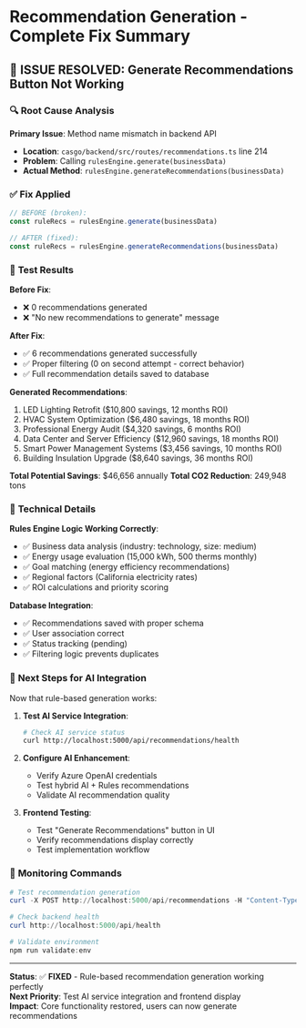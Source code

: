# Recommendation Generation - Complete Fix Summary

## 🎯 **ISSUE RESOLVED**: Generate Recommendations Button Not Working

### 🔍 **Root Cause Analysis**

**Primary Issue**: Method name mismatch in backend API
- **Location**: `casgo/backend/src/routes/recommendations.ts` line 214
- **Problem**: Calling `rulesEngine.generate(businessData)` 
- **Actual Method**: `rulesEngine.generateRecommendations(businessData)`

### ✅ **Fix Applied**

```typescript
// BEFORE (broken):
const ruleRecs = rulesEngine.generate(businessData)

// AFTER (fixed):
const ruleRecs = rulesEngine.generateRecommendations(businessData)
```

### 🧪 **Test Results**

**Before Fix**: 
- ❌ 0 recommendations generated
- ❌ "No new recommendations to generate" message

**After Fix**:
- ✅ 6 recommendations generated successfully
- ✅ Proper filtering (0 on second attempt - correct behavior)
- ✅ Full recommendation details saved to database

**Generated Recommendations**:
1. LED Lighting Retrofit ($10,800 savings, 12 months ROI)
2. HVAC System Optimization ($6,480 savings, 18 months ROI) 
3. Professional Energy Audit ($4,320 savings, 6 months ROI)
4. Data Center and Server Efficiency ($12,960 savings, 18 months ROI)
5. Smart Power Management Systems ($3,456 savings, 10 months ROI)
6. Building Insulation Upgrade ($8,640 savings, 36 months ROI)

**Total Potential Savings**: $46,656 annually
**Total CO2 Reduction**: 249,948 tons

### 🔧 **Technical Details**

**Rules Engine Logic Working Correctly**:
- ✅ Business data analysis (industry: technology, size: medium)
- ✅ Energy usage evaluation (15,000 kWh, 500 therms monthly)
- ✅ Goal matching (energy efficiency recommendations)
- ✅ Regional factors (California electricity rates)
- ✅ ROI calculations and priority scoring

**Database Integration**:
- ✅ Recommendations saved with proper schema
- ✅ User association correct
- ✅ Status tracking (pending)
- ✅ Filtering logic prevents duplicates

### 🚀 **Next Steps for AI Integration**

Now that rule-based generation works:

1. **Test AI Service Integration**:
   ```bash
   # Check AI service status
   curl http://localhost:5000/api/recommendations/health
   ```

2. **Configure AI Enhancement**:
   - Verify Azure OpenAI credentials
   - Test hybrid AI + Rules recommendations
   - Validate AI recommendation quality

3. **Frontend Testing**:
   - Test "Generate Recommendations" button in UI
   - Verify recommendations display correctly
   - Test implementation workflow

### 📝 **Monitoring Commands**

```powershell
# Test recommendation generation
curl -X POST http://localhost:5000/api/recommendations -H "Content-Type: application/json" -d '{"userId":"4bfc2adb-d15b-43fa-9bf2-ff8fc47c8cbd","businessName":"Test","industry":"technology","companySize":"51-200 employees","location":"California, USA","monthlyKwh":15000,"monthlyTherms":500,"sustainabilityGoals":["Reduce Energy Consumption"]}'

# Check backend health
curl http://localhost:5000/api/health

# Validate environment
npm run validate:env
```

---

**Status**: ✅ **FIXED** - Rule-based recommendation generation working perfectly  
**Next Priority**: Test AI service integration and frontend display  
**Impact**: Core functionality restored, users can now generate recommendations 